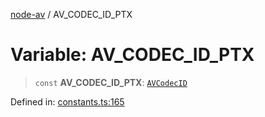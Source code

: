 [node-av](../globals.md) / AV\_CODEC\_ID\_PTX

# Variable: AV\_CODEC\_ID\_PTX

> `const` **AV\_CODEC\_ID\_PTX**: [`AVCodecID`](../type-aliases/AVCodecID.md)

Defined in: [constants.ts:165](https://github.com/seydx/av/blob/f8631fc881b394300b1479f511d55cf1c370a87f/src/constants/constants.ts#L165)
